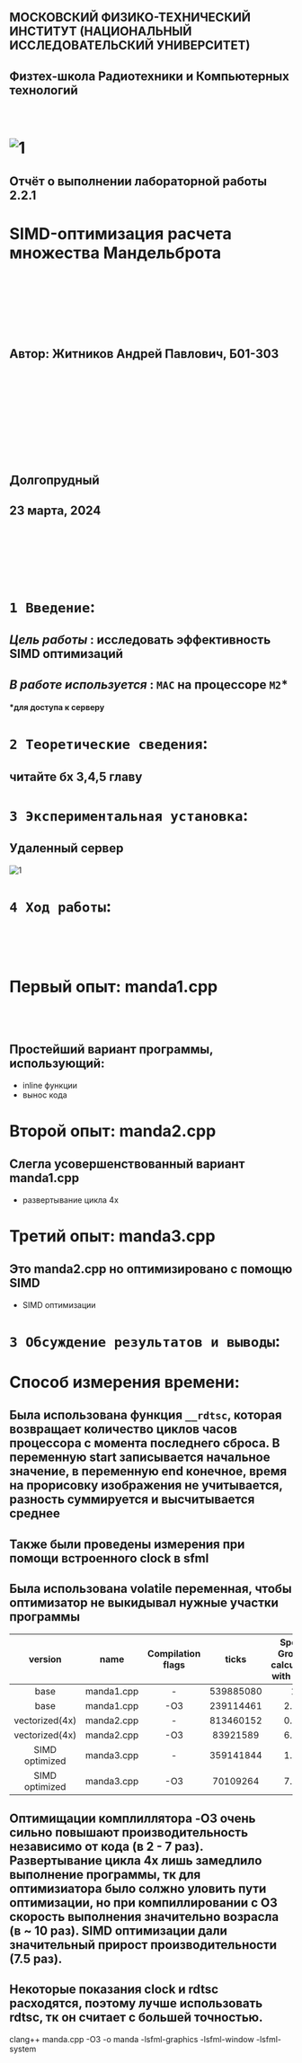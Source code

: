 ## МОСКОВСКИЙ ФИЗИКО-ТЕХНИЧЕСКИЙ ИНСТИТУТ (НАЦИОНАЛЬНЫЙ ИССЛЕДОВАТЕЛЬСКИЙ УНИВЕРСИТЕТ)

## Физтех-школа Радиотехники и Компьютерных технологий
<br/>


# ![1](/images/2.png) 

##  Отчёт о выполнении лабораторной работы 2.2.1
#  SIMD-оптимизация расчета множества Мандельброта
<br/>
<br/>
<br/>
<br/>
<br/>
<br/>

## Автор: Житников Андрей Павлович, Б01-303
<br/>
<br/>
<br/>
<br/>
<br/>
<br/>
<br/>
<br/>
<br/>

## Долгопрудный
## 23 марта, 2024
<br/>
<br/>
<br/>
<br/>
<br/>

# `1 Введение`: 
## *Цель работы* : исследовать эффективность SIMD оптимизаций
## *В работе используется* : `MAC` на процессоре `M2`*
#### *для доступа к серверу
# `2 Теоретические сведения`: 
## читайте бх 3,4,5 главу
# `3 Экспериментальная установка`:
## Удаленный сервер
![1](/images/1.png)
# `4 Ход работы`:

<br/>
<br/>
<br/>

# Первый опыт: manda1.cpp
<br/>
<br/>

## Простейший вариант программы, использующий:
* inline функции
* вынос кода

# Второй опыт: manda2.cpp
## Слегла усовершенствованный вариант manda1.cpp
* развертывание цикла 4x
  
# Третий опыт: manda3.cpp
## Это manda2.cpp но оптимизировано с помощю SIMD
* SIMD оптимизации




# `3 Обсуждение результатов и выводы`:
# Способ измерения времени:
## Была использована функция `__rdtsc`, которая возвращает количество циклов часов процессора с момента последнего сброса. В переменную start записывается начальное значение, в переменную end конечное, время на прорисовку изображения не учитывается, разность суммируется и высчитывается среднее

## Также были проведены измерения при помощи встроенного clock в sfml

## Была использована volatile переменная, чтобы оптимизатор не выкидывал нужные участки программы

|     version    |    name    | Compilation flags |   ticks   | Speed Growth calculated with rdtsc | FPS   | Speed Growth calculated with clock |
|:--------------:|:----------:|:-----------------:|:---------:|:----------------------------------:|-------|:----------------------------------:|
|      base      | manda1.cpp |         -         | 539885080 |                  1                 | 4.18  |                  1                 |
|      base      | manda1.cpp |        -O3        | 239114461 |                2.25                | 9.69  |                2.31                |
| vectorized(4x) | manda2.cpp |         -         | 813460152 |                0.66                | 2.50  |                0.59                |
| vectorized(4x) | manda2.cpp |        -O3        |  83921589 |                6.43                | 19.97 |                4.77                |
| SIMD optimized | manda3.cpp |         -         | 359141844 |                1.50                | 6.67  |                1.59                |
| SIMD optimized | manda3.cpp |        -O3        |  70109264 |                7.71                | 29.29 |                  7                 |

## Оптимищации комплиллятора -O3 очень сильно повышают производительность независимо от кода (в 2 - 7 раз). Развертывание цикла 4x лишь замедлило выполнение программы, тк для оптимизиатора было солжно уловить пути оптимизации, но при компиллировании с O3 скорость выполнения значительно возрасла (в ~ 10 раз). SIMD оптимизации дали значительный прирост производительности (7.5 раз).

## Некоторые показания clock и rdtsc расходятся, поэтому лучше использовать rdtsc, тк он считает с большей точностью.


clang++ manda.cpp -O3 -o manda -lsfml-graphics -lsfml-window -lsfml-system